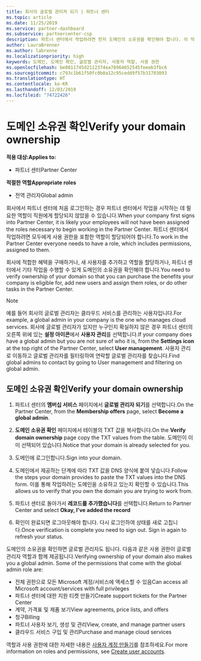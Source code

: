```yaml
---
title: 회사의 글로벌 관리자 되기 | 파트너 센터
ms.topic: article
ms.date: 11/25/2019
ms.service: partner-dashboard
ms.subservice: partnercenter-csp
description: 파트너 센터에서 작업하려면 먼저 도메인의 소유권을 확인해야 합니다. 이 작업을 수행하는 방법과 사용자를 추가할 수 있는 글로벌 관리자가 되는 방법에 대해 알아봅니다.
author: LauraBrenner
ms.author: labrenne
ms.localizationpriority: high
keywords: 도메인, 도메인 확인, 글로벌 관리자, 사용자 역할, 사용 권한
ms.openlocfilehash: be0811745d2112374ea78964652545feeeb3fbc6
ms.sourcegitcommit: c793c1b61f50fc0b0a12c95cedd9f57b31703093
ms.translationtype: HT
ms.contentlocale: ko-KR
ms.lasthandoff: 12/03/2019
ms.locfileid: "74722426"
---
```

# <a name="verify-your-domain-ownership"></a><span data-ttu-id="6a41d-105">도메인 소유권 확인</span><span class="sxs-lookup"><span data-stu-id="6a41d-105">Verify your domain ownership</span></span>

<span data-ttu-id="6a41d-106">**적용 대상:**</span><span class="sxs-lookup"><span data-stu-id="6a41d-106">**Applies to:**</span></span>

- <span data-ttu-id="6a41d-107">파트너 센터</span><span class="sxs-lookup"><span data-stu-id="6a41d-107">Partner Center</span></span>

<span data-ttu-id="6a41d-108">**적절한 역할**</span><span class="sxs-lookup"><span data-stu-id="6a41d-108">**Appropriate roles**</span></span>

- <span data-ttu-id="6a41d-109">전역 관리자</span><span class="sxs-lookup"><span data-stu-id="6a41d-109">Global admin</span></span>

<span data-ttu-id="6a41d-110">회사에서 파트너 센터에 처음 로그인하는 경우 파트너 센터에서 작업을 시작하는 데 필요한 역할이 직원에게 할당되지 않았을 수 있습니다.</span><span class="sxs-lookup"><span data-stu-id="6a41d-110">When your company first signs into Partner Center, it is likely your employees will not have been assigned the roles necessary to begin working in the Partner Center.</span></span> <span data-ttu-id="6a41d-111">파트너 센터에서 작업하려면 모두에게 사용 권한을 포함한 역할이 할당되어야 합니다.</span><span class="sxs-lookup"><span data-stu-id="6a41d-111">To work in the Partner Center everyone needs to have a role, which includes permissions, assigned to them.</span></span>  

<span data-ttu-id="6a41d-112">회사에 적합한 혜택을 구매하거나, 새 사용자를 추가하고 역할을 할당하거나, 파트너 센터에서 기타 작업을 수행할 수 있게 도메인의 소유권을 확인해야 합니다.</span><span class="sxs-lookup"><span data-stu-id="6a41d-112">You need to verify ownership of your domain so that you can purchase the benefits your company is eligible for, add new users and assign them roles, or do other tasks in the Partner Center.</span></span> 

>[!Note]
><span data-ttu-id="6a41d-113">예를 들어 회사의 글로벌 관리자는 클라우드 서비스를 관리하는 사용자입니다.</span><span class="sxs-lookup"><span data-stu-id="6a41d-113">For example, a global admin in your company is the one who manages cloud services.</span></span> <span data-ttu-id="6a41d-114">회사에 글로벌 관리자가 있지만 누구인지 확실하지 않은 경우 파트너 센터의 오른쪽 위에 있는 **설정 아이콘**에서 **사용자 관리**를 선택합니다.</span><span class="sxs-lookup"><span data-stu-id="6a41d-114">If your company does have a global admin but you are not sure of who it is, from the **Settings icon** at the top right of the Partner Center, select **User management**.</span></span> <span data-ttu-id="6a41d-115">사용자 관리로 이동하고 글로벌 관리자를 필터링하여 연락할 글로벌 관리자를 찾습니다.</span><span class="sxs-lookup"><span data-stu-id="6a41d-115">Find global admins to contact by going to User management and filtering on global admin.</span></span>

## <a name="verify-your-domain-ownership"></a><span data-ttu-id="6a41d-116">도메인 소유권 확인</span><span class="sxs-lookup"><span data-stu-id="6a41d-116">Verify your domain ownership</span></span>

1. <span data-ttu-id="6a41d-117">파트너 센터의 **멤버십 서비스** 페이지에서 **글로벌 관리자 되기**를 선택합니다.</span><span class="sxs-lookup"><span data-stu-id="6a41d-117">On the Partner Center, from the **Membership offers** page, select **Become a global admin**.</span></span> 

2. <span data-ttu-id="6a41d-118">**도메인 소유권 확인** 페이지에서 테이블의 TXT 값을 복사합니다.</span><span class="sxs-lookup"><span data-stu-id="6a41d-118">On the **Verify domain ownership** page copy the TXT values from the table.</span></span> <span data-ttu-id="6a41d-119">도메인이 이미 선택되어 있습니다.</span><span class="sxs-lookup"><span data-stu-id="6a41d-119">Notice that your domain is already selected for you.</span></span>

3. <span data-ttu-id="6a41d-120">도메인에 로그인합니다.</span><span class="sxs-lookup"><span data-stu-id="6a41d-120">Sign into your domain.</span></span> 

4. <span data-ttu-id="6a41d-121">도메인에서 제공하는 단계에 따라 TXT 값을 DNS 양식에 붙여 넣습니다.</span><span class="sxs-lookup"><span data-stu-id="6a41d-121">Follow the steps your domain provides to paste the TXT values into the DNS form.</span></span>  <span data-ttu-id="6a41d-122">이를 통해 작업하려는 도메인을 소유하고 있는지 확인할 수 있습니다.</span><span class="sxs-lookup"><span data-stu-id="6a41d-122">This allows us to verify that you own the domain you are trying to work from.</span></span>

5. <span data-ttu-id="6a41d-123">파트너 센터로 돌아가서 **레코드를 추가했습니다**를 선택합니다.</span><span class="sxs-lookup"><span data-stu-id="6a41d-123">Return to Partner Center and select **Okay, I've added the record**</span></span>

6. <span data-ttu-id="6a41d-124">확인이 완료되면 로그아웃해야 합니다. 다시 로그인하여 상태를 새로 고칩니다.</span><span class="sxs-lookup"><span data-stu-id="6a41d-124">Once verification is complete you need to sign out. Sign in again to refresh your status.</span></span> 

<span data-ttu-id="6a41d-125">도메인의 소유권을 확인하면 글로벌 관리자도 됩니다. 다음과 같은 사용 권한이 글로벌 관리자 역할과 함께 제공됩니다.</span><span class="sxs-lookup"><span data-stu-id="6a41d-125">Verifying ownership of your domain also makes you a global admin. Some of the permissions that come with the global admin role are:</span></span>

- <span data-ttu-id="6a41d-126">전체 권한으로 모든 Microsoft 계정/서비스에 액세스할 수 있음</span><span class="sxs-lookup"><span data-stu-id="6a41d-126">Can access all Microsoft account/services with full privileges</span></span> 
- <span data-ttu-id="6a41d-127">파트너 센터에 대한 지원 티켓 만들기</span><span class="sxs-lookup"><span data-stu-id="6a41d-127">Create support tickets for the Partner Center</span></span>
- <span data-ttu-id="6a41d-128">계약, 가격표 및 제품 보기</span><span class="sxs-lookup"><span data-stu-id="6a41d-128">View agreements, price lists, and offers</span></span>
- <span data-ttu-id="6a41d-129">청구</span><span class="sxs-lookup"><span data-stu-id="6a41d-129">Billing</span></span>
- <span data-ttu-id="6a41d-130">파트너 사용자 보기, 생성 및 관리</span><span class="sxs-lookup"><span data-stu-id="6a41d-130">View, create, and manage partner users</span></span>
- <span data-ttu-id="6a41d-131">클라우드 서비스 구입 및 관리</span><span class="sxs-lookup"><span data-stu-id="6a41d-131">Purchase and manage cloud services</span></span>

<span data-ttu-id="6a41d-132">역할과 사용 권한에 대한 자세한 내용은 [사용자 계정 만들기](create-user-accounts-and-set-permissions.md)를 참조하세요.</span><span class="sxs-lookup"><span data-stu-id="6a41d-132">For more information on roles and permissions, see [Create user accounts](create-user-accounts-and-set-permissions.md).</span></span> 
